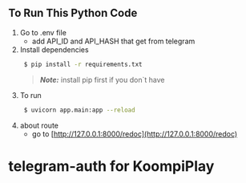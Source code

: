 ## To Run This Python Code

 1. Go to .env file
	 - add API_ID and  API_HASH that get from telegram
 2. Install dependencies
	```sh
	 $ pip install -r requirements.txt 
	```
	> ******_Note:_******
	> install pip first if you don`t have
3. To run
	```sh
	 $ uvicorn app.main:app --reload
	```
4. about route
	- go to [http://127.0.0.1:8000/redoc](http://127.0.0.1:8000/redoc) 
# telegram-auth for KoompiPlay
